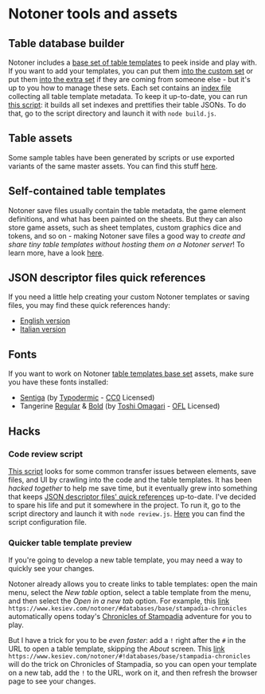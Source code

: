 # Notoner tools and assets

## Table database builder

Notoner includes a [base set of table templates](../databases/base/) to peek inside and play with. If you want to add your templates, you can put them [into the custom set](../databases/custom/) or put them [into the extra set](../databases/extra/) if they are coming from someone else - but it's up to you how to manage these sets. Each set contains an [index file](../databases/base/index.json) collecting all table template metadata. To keep it up-to-date, you can run [this script](databases/build.js): it builds all set indexes and prettifies their table JSONs. To do that, go to the script directory and launch it with `node build.js`.

## Table assets

Some sample tables have been generated by scripts or use exported variants of the same master assets. You can find this stuff [here](tables/).

## Self-contained table templates

Notoner save files usually contain the table metadata, the game element definitions, and what has been painted on the sheets. But they can also store game assets, such as sheet templates, custom graphics dice and tokens, and so on - making Notoner save files a good way to _create and share tiny table templates without hosting them on a Notoner server_! To learn more, have a look [here](sample-selfcontained-table/README.md).

## JSON descriptor files quick references

If you need a little help creating your custom Notoner templates or saving files, you may find these quick references handy:

  * [English version](reference/reference-EN.md)
  * [Italian version](reference/reference-IT.md)

## Fonts

If you want to work on Notoner [table templates base set](tables/) assets, make sure you have these fonts installed:

  - [Sentiga](fonts/Stentiga.otf) (by [Typodermic](https://typodermicfonts.com/public-domain/) - [CC0](https://creativecommons.org/publicdomain/zero/1.0/) Licensed)
  - Tangerine [Regular](fonts/Tangerine_Regular.ttf) & [Bold](fonts/Tangerine_Bold.ttf) (by [Toshi Omagari](https://tosche.net/fonts/tangerine) - [OFL](https://openfontlicense.org/) Licensed)

## Hacks

### Code review script

[This script](code/review.js) looks for some common transfer issues between elements, save files, and UI by crawling into the code and the table templates. It has been _hacked together_ to help me save time, but it eventually grew into something that keeps [JSON descriptor files' quick references](reference/) up-to-date. I've decided to spare his life and put it somewhere in the project. To run it, go to the script directory and launch it with `node review.js`. [Here](code/config.json) you can find the script configuration file.

### Quicker table template preview

If you're going to develop a new table template, you may need a way to quickly see your changes.

Notoner already allows you to create links to table templates: open the main menu, select the _New table_ option, select a table template from the menu, and then select the _Open in a new tab_ option. For example, this [link](https://www.kesiev.com/notoner/#databases/base/stampadia-chronicles) `https://www.kesiev.com/notoner/#databases/base/stampadia-chronicles` automatically opens today's [Chronicles of Stampadia](https://www.kesiev.com/stampadia/) adventure for you to play.

But I have a trick for you to be _even faster_: add a `!` right after the `#` in the URL to open a table template, skipping the _About_ screen. This [link](https://www.kesiev.com/notoner/#!databases/base/stampadia-chronicles) `https://www.kesiev.com/notoner/#!databases/base/stampadia-chronicles` will do the trick on Chronicles of Stampadia, so you can open your template on a new tab, add the `!` to the URL, work on it, and then refresh the browser page to see your changes.
